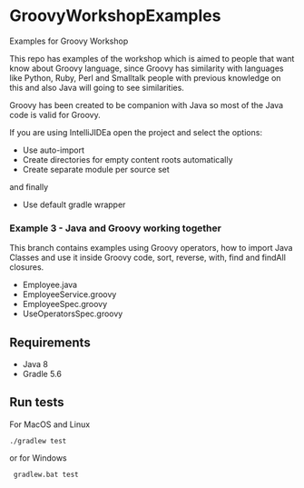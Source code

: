 # GroovyWorkshopExamples
Examples for Groovy Workshop

This repo has examples of the workshop which is aimed to people that want know about Groovy language,
since Groovy has similarity with languages like Python, Ruby, Perl and Smalltalk
people with previous knowledge on this and also Java will going to see similarities.

Groovy has been created to be companion with Java so most of the Java code is valid for Groovy.

If you are using IntelliJIDEa open the project and select the options:

- Use auto-import
- Create directories for empty content roots automatically
- Create separate module per source set

and finally

- Use default gradle wrapper

### Example 3 - Java and Groovy working together

This branch contains examples using Groovy operators,
how to import Java Classes and use it inside Groovy code,
sort, reverse, with, find and findAll closures.

- Employee.java
- EmployeeService.groovy
- EmployeeSpec.groovy
- UseOperatorsSpec.groovy

## Requirements

- Java 8
- Gradle 5.6

## Run tests

For MacOS and Linux

`` ./gradlew test ``  

or for Windows

`` gradlew.bat test``
